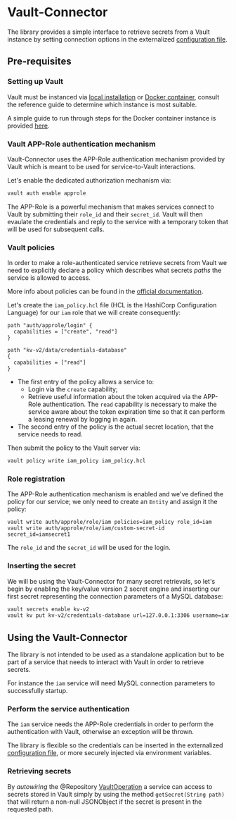 # Vault-Connector

The library provides a simple interface to retrieve secrets from a Vault instance by setting connection options in the externalized [configuration file](src/main/resources/application.yaml).

## Pre-requisites


### Setting up Vault

Vault must be instanced via [local installation](https://www.vaultproject.io/docs/install) or [Docker container](https://hub.docker.com/_/vault), consult the reference guide to determine which instance is most suitable.

A simple guide to run through steps for the Docker container instance is provided [here](../vault/README.md).


### Vault APP-Role authentication mechanism
Vault-Connector uses the APP-Role authentication mechanism provided by Vault which is meant to be used for service-to-Vault interactions.

Let's enable the dedicated authorization mechanism via:
```sh
vault auth enable approle
```

The APP-Role is a powerful mechanism that makes services connect to Vault by submitting their `role_id` and their `secret_id`. Vault will then evaulate the credentials and reply to the service with a temporary token that will be used for subsequent calls.

### Vault policies
In order to make a role-authenticated service retrieve secrets from Vault we need to explicitly declare a policy which describes what secrets _paths_ the service is allowed to access.

More info about policies can be found in the [official documentation](https://www.vaultproject.io/docs/concepts/policies).

Let's create the `iam_policy.hcl` file (HCL is the HashiCorp Configuration Language) for our `iam` role that we will create consequently:
```hcl
path "auth/approle/login" {
  capabilities = ["create", "read"]
}

path "kv-v2/data/credentials-database"
{
  capabilities = ["read"]
}
```

* The first entry of the policy allows a service to:
  * Login via the `create` capability;
  * Retrieve useful information about the token acquired via the APP-Role authentication. The `read` capability is necessary to make the service aware about the token expiration time so that it can perform a leasing renewal by logging in again.
* The second entry of the policy is the actual secret location, that the service needs to read.

Then submit the policy to the Vault server via:
```sh
vault policy write iam_policy iam_policy.hcl
```
### Role registration
The APP-Role authentication mechanism is enabled and we've defined the policy for our service; we only need to create an `Entity` and assign it the policy:
```shell script
vault write auth/approle/role/iam policies=iam_policy role_id=iam
vault write auth/approle/role/iam/custom-secret-id secret_id=iamsecret1
```

The `role_id` and the `secret_id` will be used for the login.

### Inserting the secret
We will be using the Vault-Connector for many secret retrievals, so let's begin by enabling the key/value version 2 secret engine and inserting our first secret representing the connection parameters of a MySQL database:
```sh
vault secrets enable kv-v2
vault kv put kv-v2/credentials-database url=127.0.0.1:3306 username=iam password=iam schema=credentials
```

## Using the Vault-Connector
The library is not intended to be used as a standalone application but to be part of a service that needs to interact with Vault in order to retrieve secrets.

For instance the `iam` service will need MySQL connection parameters to successfully startup.

### Perform the service authentication
The `iam` service needs the APP-Role credentials in order to perform the authentication with Vault, otherwise an exception will be thrown.

The library is flexible so the credentials can be inserted in the externalized [configuration file](src/main/resources/application.yaml), or more securely injected via environment variables.

### Retrieving secrets

By _autowiring_ the @Repository [VaultOperation](src/main/java/it/gbiagini/swm/vault/operation/VaultOperation.java) a service can access to secrets stored in Vault simply by using the method `getSecret(String path)` that will return a non-null JSONObject if the secret is present in the requested path.



